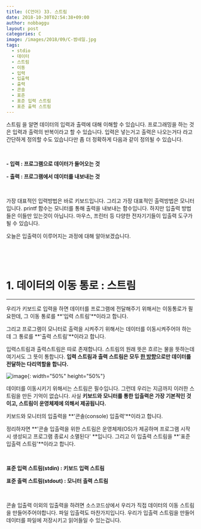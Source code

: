 ```yaml
---
title: (C언어) 33. 스트림
date: 2018-10-30T02:54:38+09:00
author: nobbaggu
layout: post
categories: C
image: /images/2018/09/C-썸네일.jpg
tags:
  - stdio
  - 데이터
  - 스트림
  - 이동
  - 입력
  - 입출력
  - 출력
  - 콘솔
  - 표준
  - 표준 입력 스트림
  - 표준 출력 스트림
---
```

스트림 을 알면 데이터의 입력과 출력에 대해 이해할 수 있습니다. 프로그래밍을 하는 것은 입력과 출력의 반복이라고 할 수 있습니다. 입력은 넣는거고 출력은 나오는거다 라고 간단하게 정의할 수도 있습니다만 좀 더 정확하게 다음과 같이 정의될 수 있습니다.

&nbsp;

**- 입력 : 프로그램으로 데이터가 들어오는 것**

**- 출력 : 프로그램에서 데이터를 내보내는 것**

&nbsp;

가장 대표적인 입력방법은 바로 키보드입니다. 그리고 가장 대표적인 출력방법은 모니터입니다. printf 함수는 모니터를 통해 출력을 내보내는 함수입니다. 하지만 입출력 방법들은 이들만 있는것이 아닙니다. 마우스, 프린터 등 다양한 전자기기들이 입출력 도구가 될 수 있습니다.

오늘은 입출력이 이루어지는 과정에 대해 알아보겠습니다.

&nbsp;

&nbsp;

# 1. 데이터의 이동 통로 : 스트림

* * *

우리가 키보드로 입력을 하면 데이터를 프로그램에 전달해주기 위해서는 이동통로가 필요한데, 그 이동 통로를 **'입력 스트림'**이라고 합니다.

그리고 프로그램이 모니터로 출력을 시켜주기 위해서는 데이터를 이동시켜주어야 하는데 그 통로를 **'출력 스트림'**이라고 합니다.

입력스트림과 출력스트림은 따로 존재합니다. 스트림의 원래 뜻은 흐르는 물을 뜻하는데 여기서도 그 뜻이 통합니다. **입력 스트림과 출력 스트림은 모두 <span style="text-decoration: underline;">한 방향</span>으로만 데이터를 전달하는 다리역할을 합니다.**

![image](https://nobbaggu.github.io/images/2018/09/A.jpg){: width="50%" height="50%"}

데이터를 이동시키기 위해서는 스트림은 필수입니다. 그런데 우리는 지금까지 이러한 스트림을 만든 기억이 없습니다. 사실 **키보드와 모니터를 통한 입출력은 가장 기본적인 것이고, 스트림이 운영체제에 의해서 제공됩니다.**

키보드와 모니터의 입출력을 **'콘솔(console) 입출력'**이라고 합니다.

정리하자면 **'콘솔 입출력을 위한 스트림은 운영체제(OS)가 제공하며 프로그램 시작시 생성되고 프로그램 종료시 소멸된다' **입니다. 그리고 이 입출력 스트림을 **'표준 입출력 스트림'**이라고 합니다.

&nbsp;

**표준 입력 스트림(stdin) : 키보드 입력 스트림**

**표준 출력 스트림(stdout) : 모니터 출력 스트림**

&nbsp;

콘솔 입출력 이외의 입출력을 하려면 소스코드상에서 우리가 직접 데이터의 이동 스트림을 만들어주어야합니다. 파일 입출력도 마찬가지입니다. 우리가 입출력 스트림을 만들어 데이터를 파일에 저장시키고 읽어들일 수 있는겁니다.